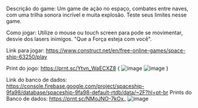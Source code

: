 Descrição do game:
Um game de ação no espaço, combates entre naves, com uma trilha sonora incrível e muita explosão. Teste seus limites nesse game. 

Como jogar:
Utilize o mouse ou touch screen para pode se movimentar, desvie dos lasers inimigos. "Que a Força esteja com você".

Link para jogar: https://www.construct.net/en/free-online-games/space-ship-63250/play

Print do jogo: 
https://prnt.sc/Ytvn_WaECXZ8
{
![image](https://github.com/JMatheus117/primeiro-game/assets/166875667/c847e9fb-21ce-4599-aa08-e6b94eac2853)
![image](https://github.com/JMatheus117/primeiro-game/assets/166875667/3898b883-59a0-4d25-b149-ee30cbf4e9be)
}

Link do banco de dados: https://console.firebase.google.com/project/spaceship-9fa98/database/spaceship-9fa98-default-rtdb/data/~2F?hl=pt-br
Prints do Banco de dados: https://prnt.sc/NMoJNO-7kOx_
![image](https://github.com/JMatheus117/primeiro-game/assets/166875667/e5871a23-ec2c-4ecd-ae04-c8fbaf4889e9)

